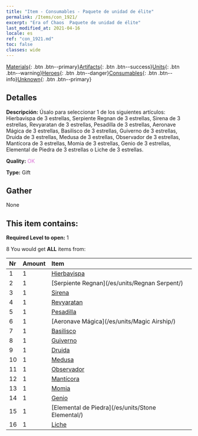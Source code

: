 ```yaml
---
title: "Item - Consumables - Paquete de unidad de élite"
permalink: /Items/con_1921/
excerpt: "Era of Chaos  Paquete de unidad de élite"
last_modified_at: 2021-04-16
locale: es
ref: "con_1921.md"
toc: false
classes: wide
---
```

 [Materials](/es/Items/){: .btn .btn--primary}[Artifacts](/es/Items/Artifacts/){: .btn .btn--success}[Units](/es/Items/Units/){: .btn .btn--warning}[Heroes](/es/Items/Heroes/){: .btn .btn--danger}[Consumables](/es/Items/Consumables/){: .btn .btn--info}[Unknown](/es/Items/Unknown/){: .btn .btn--primary}

## Detalles
 **Descripción:** Úsalo para seleccionar 1 de los siguientes artículos: Hierbavispa de 3 estrellas, Serpiente Regnan de 3 estrellas, Sirena de 3 estrellas, Revyaratan de 3 estrellas, Pesadilla de 3 estrellas, Aeronave Mágica de 3 estrellas, Basilisco de 3 estrellas, Guiverno de 3 estrellas, Druida de 3 estrellas, Medusa de 3 estrellas, Observador de 3 estrellas, Mantícora de 3 estrellas, Momia de 3 estrellas, Genio de 3 estrellas, Elemental de Piedra de 3 estrellas o Liche de 3 estrellas.

 **Quality:** <span style="color: #DA70D6">OK</span>

 **Type:** Gift

## Gather

  None

## This item contains:

 **Required Level to open:** 1

 8 You would get **ALL** items  from:

  | Nr | Amount |     Item    |
  |:---|:-------|:------------|
  | 1 | 1 | [Hierbavispa](/es/units/Waspwort/) |  | 
  | 2 | 1 | [Serpiente Regnan](/es/units/Regnan Serpent/) |  | 
  | 3 | 1 | [Sirena](/es/units/Mermaid/) |  | 
  | 4 | 1 | [Revyaratan](/es/units/Revyaratan/) |  | 
  | 5 | 1 | [Pesadilla](/es/units/Nightmare/) |  | 
  | 6 | 1 | [Aeronave Mágica](/es/units/Magic Airship/) |  | 
  | 7 | 1 | [Basilisco](/es/units/Basilisk/) |  | 
  | 8 | 1 | [Guiverno](/es/units/Wyvern/) |  | 
  | 9 | 1 | [Druida](/es/units/Druid/) |  | 
  | 10 | 1 | [Medusa](/es/units/Medusa/) |  | 
  | 11 | 1 | [Observador](/es/units/Beholder/) |  | 
  | 12 | 1 | [Mantícora](/es/units/Manticore/) |  | 
  | 13 | 1 | [Momia](/es/units/Mummy/) |  | 
  | 14 | 1 | [Genio](/es/units/Genie/) |  | 
  | 15 | 1 | [Elemental de Piedra](/es/units/Stone Elemental/) |  | 
  | 16 | 1 | [Liche](/es/units/Lich/) |  | 
